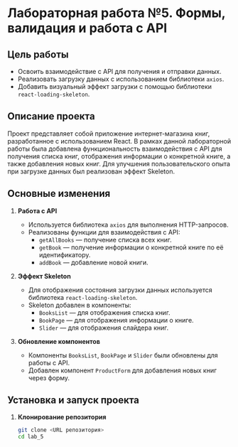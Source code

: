 # Лабораторная работа №5. Формы, валидация и работа с API

## Цель работы

- Освоить взаимодействие с API для получения и отправки данных.
- Реализовать загрузку данных с использованием библиотеки `axios`.
- Добавить визуальный эффект загрузки с помощью библиотеки `react-loading-skeleton`.

## Описание проекта

Проект представляет собой приложение интернет-магазина книг, разработанное с использованием React. В рамках данной лабораторной работы была добавлена функциональность взаимодействия с API для получения списка книг, отображения информации о конкретной книге, а также добавления новых книг. Для улучшения пользовательского опыта при загрузке данных был реализован эффект Skeleton.

## Основные изменения

1. **Работа с API**
   - Используется библиотека `axios` для выполнения HTTP-запросов.
   - Реализованы функции для взаимодействия с API:
     - `getAllBooks` — получение списка всех книг.
     - `getBook` — получение информации о конкретной книге по её идентификатору.
     - `addBook` — добавление новой книги.

2. **Эффект Skeleton**
   - Для отображения состояния загрузки данных используется библиотека `react-loading-skeleton`.
   - Skeleton добавлен в компоненты:
     - `BooksList` — для отображения списка книг.
     - `BookPage` — для отображения информации о книге.
     - `Slider` — для отображения слайдера книг.

3. **Обновление компонентов**
   - Компоненты `BooksList`, `BookPage` и `Slider` были обновлены для работы с API.
   - Добавлен компонент `ProductForm` для добавления новых книг через форму.

## Установка и запуск проекта

1. **Клонирование репозитория**
   ```bash
   git clone <URL репозитория>
   cd lab_5
